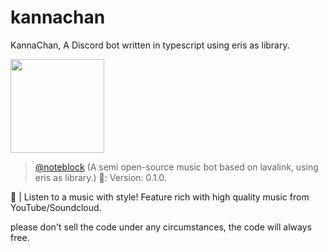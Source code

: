 # kannachan
KannaChan, A Discord bot written in typescript using eris as library.

<a href="https://github.com/KagChi/kannachan"> <img src="https://cdn.discordapp.com/avatars/726379535184166943/a302e5a83b661116a9af122e74062147.jpg?size=2048" width="150"/></a>
> [@noteblock](https://github.com/KagChi/kannachan) (A semi open-source music bot based on lavalink, using eris as library.) 🤖: Version: 0.1.0.

🎵 | Listen to a music with style! Feature rich with high quality music from YouTube/Soundcloud.

please don't sell the code under any circumstances, the code will always free.
